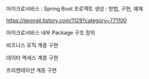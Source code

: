 
마이크로서비스 : Spring Boot 프로젝트 생성 : 방법, 구현, 예제

https://jjeongil.tistory.com/1129?category=771100

마이크로서비스 내부 Package 구조 정의

비즈니스 로직 계층 구현

데이터 액세스 계층 구현

프리젠테이션 계층 구현




